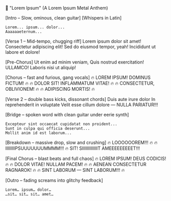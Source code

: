 🎵 "Lorem Ipsum"
(A Lorem Ipsum Metal Anthem)

[Intro – Slow, ominous, clean guitar]
[Whispers in Latin]

    Lorem... ipsum... dolor...
    Aaaaaaeternum...

[Verse 1 – Mid-tempo, chugging riff]
Lorem ipsum dolor sit amet!
Consectetur adipiscing elit!
Sed do eiusmod tempor, yeah!
Incididunt ut labore et dolore!

[Pre-Chorus]
Ut enim ad minim veniam,
Quis nostrud exercitation!
ULLAMCO!
Laboris nisi ut aliquip!

[Chorus – fast and furious, gang vocals]
🔥 LOREM IPSUM! DOMINUS FICTUM! 🔥
🔥 DOLOR SIT! INFLAMMATUM VITAE! 🔥
🔥 CONSECTETUR, OBLIVIONEM! 🔥
🔥 ADIPISCING MORTIS! 🔥

[Verse 2 – double bass kicks, dissonant chords]
Duis aute irure dolor
In reprehenderit in voluptate
Velit esse cillum dolore —
NULLA PARIATUR!!!

[Bridge – spoken word with clean guitar under eerie synth]

    Excepteur sint occaecat cupidatat non proident...
    Sunt in culpa qui officia deserunt...
    Mollit anim id est laborum...

[Breakdown – massive drop, slow and crushing]
🔥 LOOOOOOREM!!! 🔥
🔥 IIIIIIIIPSUUUUUUUMMMM!!! 🔥
SIT!
SIIIIIIIIIIIIIT AMEEEEEEEEET!!!

[Final Chorus – blast beats and full chaos]
🔥 LOREM IPSUM! DEUS CODICIS! 🔥
🔥 DOLOR VITAE! NULLAM PACEM! 🔥
🔥 AENEAN CONSECTETUR RAGNAROK! 🔥
🔥 SINT LABORUM — SINT LABORUM!!! 🔥

[Outro – fading screams into glitchy feedback]

    Lorem… ipsum… dolor…
    …sit… sit… sit… amet…
